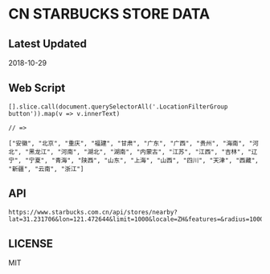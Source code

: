 # CN STARBUCKS STORE DATA

## Latest Updated

2018-10-29

## Web Script

```
[].slice.call(document.querySelectorAll('.LocationFilterGroup button')).map(v => v.innerText)

// =>

["安徽", "北京", "重庆", "福建", "甘肃", "广东", "广西", "贵州", "海南", "河北", "黑龙江", "河南", "湖北", "湖南", "内蒙古", "江苏", "江西", "吉林", "辽宁", "宁夏", "青海", "陕西", "山东", "上海", "山西", "四川", "天津", "西藏", "新疆", "云南", "浙江"]
```

## API

```
https://www.starbucks.com.cn/api/stores/nearby?lat=31.231706&lon=121.472644&limit=1000&locale=ZH&features=&radius=10000000000
```

## LICENSE

MIT
